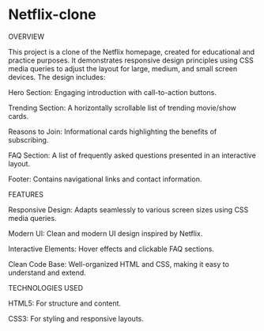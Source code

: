 # Netflix-clone

OVERVIEW

This project is a clone of the Netflix homepage, created for educational and practice purposes. It demonstrates responsive design principles using CSS media queries to adjust the layout for large, medium, and small screen devices. The design includes:

Hero Section: Engaging introduction with call-to-action buttons.

Trending Section: A horizontally scrollable list of trending movie/show cards.

Reasons to Join: Informational cards highlighting the benefits of subscribing.

FAQ Section: A list of frequently asked questions presented in an interactive layout.

Footer: Contains navigational links and contact information.

FEATURES

Responsive Design: Adapts seamlessly to various screen sizes using CSS media queries.

Modern UI: Clean and modern UI design inspired by Netflix.

Interactive Elements: Hover effects and clickable FAQ sections.

Clean Code Base: Well-organized HTML and CSS, making it easy to understand and extend.


TECHNOLOGIES USED

HTML5: For structure and content.

CSS3: For styling and responsive layouts.


